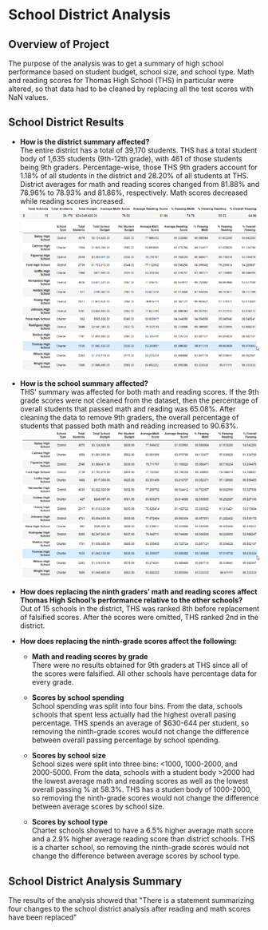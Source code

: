 # School District Analysis

## Overview of Project
The purpose of the analysis was to get a summary of high school performance based on student budget, school size, and school type. Math and reading scores for Thomas High School (THS) in particular were altered, so that data had to be cleaned by replacing all the test scores with NaN values.

## School District Results
- **How is the district summary affected?** <br/>
The entire district has a total of 39,170 students. THS has a total student body of 1,635 students (9th-12th grade), with 461 of those students being 9th graders. Percentage-wise, those THS 9th graders account for 1.18% of all students in the district and 28.20% of all students at THS. District averages for math and reading scores changed from 81.88% and 78.96% to 78.93% and 81.86%, respectively. Math scores decreased while reading scores increased.
![Disctrict Summary](Resources/district_summary.png)
![Uncleaned Per School Summary](Resources/per_school_summary_uncleaned.png)

- **How is the school summary affected?** <br/>
THS' summary was affected for both math and reading scores. If the 9th grade scores were not cleaned from the dataset, then the percentage of overall students that passed math and reading was 65.08%. After cleaning the data to remove 9th graders, the overall percentage of students that passed both math and reading increased to 90.63%.
![Cleaned Per School Summary](Resources/per_school_summary_cleaned.png)

- **How does replacing the ninth graders’ math and reading scores affect Thomas High School’s performance relative to the other schools?** <br/>
Out of 15 schools in the district, THS was ranked 8th before replacement of falsified scores. After the scores were omitted, THS ranked 2nd in the district.

- **How does replacing the ninth-grade scores affect the following:** <br/>

    - **Math and reading scores by grade** <br/>
    There were no results obtained for 9th graders at THS since all of the scores were falsified. All other schools have percentage data for every grade.
    
    - **Scores by school spending** <br/>
    School spending was split into four bins. From the data, schools schools that spent less actually had the highest overall pasing percentage. THS spends an average of $630-644 per student, so removing the ninth-grade scores would not change the difference between overall passing percentage by school spending.
    
    - **Scores by school size** <br/>
    School sizes were split into three bins: <1000, 1000-2000, and 2000-5000. From the data, schools with a student body >2000 had the lowest average math and reading scores as well as the lowest overall passing % at 58.3%. THS has a studen body of 1000-2000, so removing the ninth-grade scores would not change the difference between average scores by school size.
    
    - **Scores by school type** <br/>
    Charter schools showed to have a 6.5% higher average math score and a 2.9% higher average reading score than district schools. THS is a charter school, so removing the ninth-grade scores would not change the difference between average scores by school type.
    

## School District Analysis Summary
The results of the analysis showed that "There is a statement summarizing four changes to the school district analysis after reading and math scores have been replaced"

